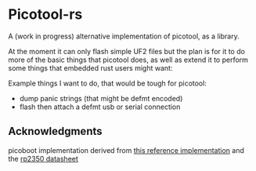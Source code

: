 # Picotool-rs

A (work in progress) alternative implementation of picotool, as a library.

At the moment it can only flash simple UF2 files but the plan is for it to do more of the basic things that picotool does,
as well as extend it to perform some things that embedded rust users might want:

Example things I want to do, that would be tough for picotool:
- dump panic strings (that might be defmt encoded)
- flash then attach a defmt usb or serial connection


## Acknowledgments

picoboot implementation derived from [this reference implementation](https://github.com/NotQuiteApex/usb-picoboot-rs) and the [rp2350 datasheet](https://datasheets.raspberrypi.com/rp2350/rp2350-datasheet.pdf)